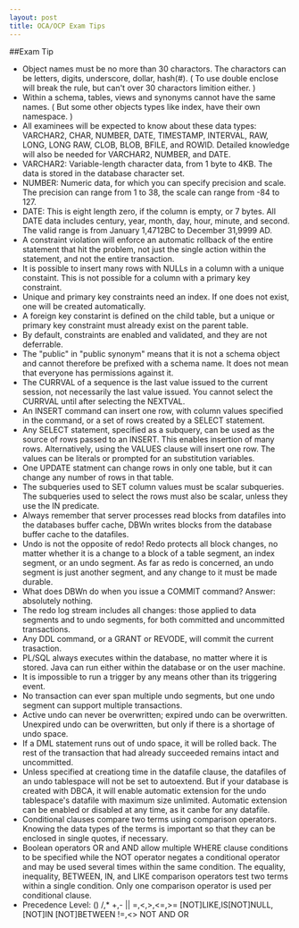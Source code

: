 ```yaml
---
layout: post
title: OCA/OCP Exam Tips
---
```

##Exam Tip
* Object names must be no more than 30 charactors. The charactors can be letters, digits, underscore, dollar, hash(#). ( To use double enclose will break the rule, but can't over 30 charactors limition either. )
* Within a schema, tables, views and synonyms cannot have the same names. ( But some other objects types like index, have their own namespace. )
* All examinees will be expected to know about these data types: VARCHAR2, CHAR, NUMBER, DATE, TIMESTAMP, INTERVAL, RAW, LONG, LONG RAW, CLOB, BLOB, BFILE, and ROWID. Detailed knowledge will also be needed for VARCHAR2, NUMBER, and DATE.
* VARCHAR2: Variable-length character data, from 1 byte to 4KB. The data is stored in the database character set.
* NUMBER: Numeric data, for which you can specify precision and scale. The precision can range from 1 to 38, the scale can range from -84 to 127.
* DATE: This is eight length zero, if the column is empty, or 7 bytes. All DATE data includes century, year, month, day, hour, minute, and second. The valid range is from January 1,4712BC to December 31,9999 AD.
* A constraint violation will enforce an automatic rollback of the entire statement that hit the problem, not just the single action within the statement, and not the entire transaction.
* It is possible to insert many rows with NULLs in a column with a unique constaint. This is not possible for a column with a primary key constraint.
* Unique and primary key constraints need an index. If one does not exist, one will be created automatically.
* A foreign key constarint is defined on the child table, but a unique or primary key constraint must already exist on the parent table.
* By default, constraints are enabled and validated, and they are not deferrable.
* The "public" in "public synonym" means that it is not a schema object and cannot therefore be prefixed with a schema name. It does not mean that everyone has permissions against it.
* The CURRVAL of a sequence is the last value issued to the current session, not necessarily the last value issued. You cannot select the CURRVAL until after selecting the NEXTVAL.
* An INSERT command can insert one row, with column values specified in the command, or a set of rows created by a SELECT statement.
* Any SELECT statement, specified as a subquery, can be used as the source of rows passed to an INSERT. This enables insertion of many rows. Alternatively, using the VALUES clause will insert one row. The values can be literals or prompted for an substitution variables.
* One UPDATE statment can change rows in only one table, but it can change any number of rows in that table.
* The subqueries used to SET column values must be scalar subqueries. The subqueries used to select the rows must also be scalar, unless they use the IN predicate.
* Always remember that server processes read blocks from datafiles into the databases buffer cache, DBWn writes blocks from the database buffer cache to the datafiles.
* Undo is not the opposite of redo! Redo protects all block changes, no matter whether it is a change to a block of a table segment, an index segment, or an undo segment. As far as redo is concerned, an undo segment is just another segment, and any change to it must be made durable.
* What does DBWn do when you issue a COMMIT command? Answer: absolutely nothing.
* The redo log stream includes all changes: those applied to data segments and to undo segments, for both committed and uncommitted transactions.
* Any DDL command, or a GRANT or REVODE, will commit the current trasaction.
* PL/SQL always executes within the database, no matter where it is stored. Java can run either within the database or on the user machine.
* It is impossible to run a trigger by any means other than its triggering event.
* No transaction can ever span multiple undo segments, but one undo segment can support multiple transactions.
* Active undo can never be overwritten; expired undo can be overwritten. Unexpired undo can be overwritten, but only if there is a shortage of undo space.
* If a DML statement runs out of undo space, it will be rolled back. The rest of the transaction that had already succeeded remains intact and uncommitted.
* Unless specified at creationg time in the datafile clause, the datafiles of an undo tablespace will not be set to autoextend. But if your database is created with DBCA, it will enable automatic extension for the undo tablespace's datafile with maximum size unlimited. Automatic extension can be enabled or disabled at any time, as it canbe for any datafile.
* Conditional clauses compare two terms using comparison operators. Knowing the data types of the terms is important so that they can be enclosed in single quotes, if necessary.
* Boolean operators OR and AND allow multiple WHERE clause conditions to be specified while the NOT operator negates a conditional operator and may be used several times within the same condition. The equality, inequality, BETWEEN, IN, and LIKE comparison operators test two terms within a single condition. Only one comparison operator is used per conditional clause.
* Precedence Level: () /,* +,- || =,<,>,<=,>= [NOT]LIKE,IS[NOT]NULL,[NOT]IN [NOT]BETWEEN !=,<> NOT AND OR
  








































